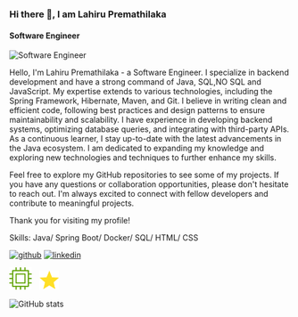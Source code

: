 ### Hi there 👋, I am Lahiru Premathilaka
#### Software Engineer

![Software Engineer](https://arturssmirnovs.github.io/github-profile-readme-generator/images/banner.png)

Hello, I'm  Lahiru Premathilaka  - a Software Engineer. I specialize in backend development and have a strong command of Java, SQL,NO SQL and JavaScript.
My expertise extends to various technologies, including the Spring Framework, Hibernate, Maven, and Git. I believe in writing clean and efficient code, following best practices and design patterns to ensure maintainability and scalability.
I have experience in developing backend systems, optimizing database queries, and integrating with third-party APIs. 
As a continuous learner, I stay up-to-date with the latest advancements in the Java ecosystem. I am dedicated to expanding my knowledge and exploring new technologies and techniques to further enhance my skills.

Feel free to explore my GitHub repositories to see some of my projects. If you have any questions or collaboration opportunities, please don't hesitate to reach out. I'm always excited to connect with fellow developers and contribute to meaningful projects.

Thank you for visiting my profile!

Skills: Java/ Spring Boot/ Docker/ SQL/ HTML/ CSS



[<img src='https://cdn.jsdelivr.net/npm/simple-icons@3.0.1/icons/github.svg' alt='github' height='40'>](https://github.com/Lahiru-Sandaruwan)  [<img src='https://cdn.jsdelivr.net/npm/simple-icons@3.0.1/icons/linkedin.svg' alt='linkedin' height='40'>](https://www.linkedin.com/in/lahiru-premathilaka/)  

<a href='https://docs.github.com/en/developers'><img src='https://raw.githubusercontent.com/acervenky/animated-github-badges/master/assets/devbadge.gif' width='40' height='40'></a> <a href='https://stars.github.com/'><img src='https://raw.githubusercontent.com/acervenky/animated-github-badges/master/assets/starbadge.gif' width='35' height='35'></a> 

![GitHub stats](https://github-readme-stats.vercel.app/api?username=Lahiru-Sandaruwan&show_icons=true)  
